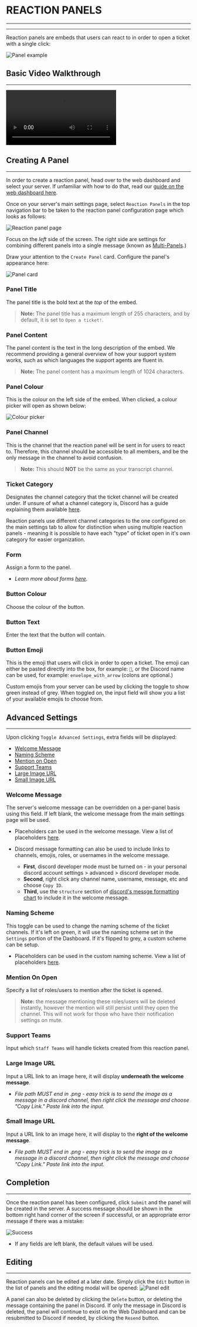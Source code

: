 # REACTION PANELS
***
***

Reaction panels are embeds that users can react to in order to open a ticket with a single click:

![Panel example](../img/panel_example.webp)

## Basic Video Walkthrough
***

<video src="../vid/ReactionPanels.mp4" controls></video>

## Creating A Panel
***

In order to create a reaction panel, head over to the web dashboard and select your server. If unfamiliar with how to do that, read our [guide on the web dashboard here](./dashboard.md).

Once on your server's main settings page, select `Reaction Panels` in the top navigation bar to be taken to the reaction panel configuration page which looks as follows:

![Reaction panel page](../img/panels_navbar.webp)

Focus on the *left* side of the screen. The right side are settings for combining different panels into a single message (known as [Multi-Panels](../features/multipanels.md).)

Draw your attention to the `Create Panel` card. Configure the panel's appearance here:

![Panel card](../img/panel_card.webp)

### Panel Title
The panel title is the bold text at the *top* of the embed. 
> **Note:** The panel title has a maximum length of 255 characters, and by default, it is set to `Open a ticket!`.

### Panel Content
The panel content is the text in the long description of the embed. We recommend providing a general overview of how your support system works, such as which languages the support agents are fluent in.
> **Note:** The panel content has a maximum length of 1024 characters.

### Panel Colour
This is the colour on the left side of the embed. When clicked, a colour picker will open as shown below:

![Colour picker](../img/colour_picker.webp)

### Panel Channel
This is the channel that the reaction panel will be sent in for users to react to. Therefore, this channel should be accessible to all members, and be the only message in the channel to avoid confusion.

> **Note:** This should **NOT** be the same as your transcript channel.

### Ticket Category
Designates the channel category that the ticket channel will be created under. If unsure of what a channel category is, Discord has a guide explaining them available [here](https://support.discord.com/hc/en-us/articles/115001580171-Channel-Categories-101).

Reaction panels use different channel categories to the one configured on the main settings tab to allow for distinction when using multiple reaction panels - meaning it is possible to have each "type" of ticket open in it's own category for easier organization.

### Form
Assign a form to the panel.
- *Learn more about forms [here](../features/forms.md).*

### Button Colour
Choose the colour of the button.

### Button Text
Enter the text that the button will contain.

### Button Emoji
This is the emoji that users will click in order to open a ticket.  The emoji can either be pasted directly into the box, for example: `📩`, or the Discord name can be used, for example: `envelope_with_arrow` (colons are optional.)

Custom emojis from your server can be used by clicking the toggle to show green instead of grey. When toggled on, the input field will show you a list of your available emojis to choose from.

## Advanced Settings
***

Upon clicking `Toggle Advanced Settings`, extra fields will be displayed:
- [Welcome Message](#welcome-message)
- [Naming Scheme](#naming-scheme)
- [Mention on Open](#mention-on-open)
- [Support Teams](#support-teams)
- [Large Image URL](#large-image-url)
- [Small Image URL](#small-image-url)

### Welcome Message
The server's welcome message can be overridden on a per-panel basis using this field. If left blank, the welcome message from the main settings page will be used.  

- Placeholders can be used in the welcome message. View a list of placeholders [here](./placeholders.md).  

- Discord message formatting can also be used to include links to channels, emojis, roles, or usernames in the welcome message. 
  - **First**, discord developer mode must be turned on - in your personal discord account settings > advanced > discord developer mode. 
  - **Second**, right click any channel name, username, message, etc and choose `Copy ID`.  
  - **Third**, use the `structure` section of [discord's messge formatting chart](https://discord.com/developers/docs/reference#message-formatting) to include it in the welcome message.

### Naming Scheme
This toggle can be used to change the naming scheme of the ticket channels. If it's left on green, it will use the naming scheme set in the `Settings` portion of the Dashboard. If it's flipped to grey, a custom scheme can be setup.  

- Placeholders can be used in the custom naming scheme. View a list of placeholders [here](./placeholders.md#custom-naming-scheme-placeholders).

### Mention On Open
Specify a list of roles/users to mention after the ticket is opened. 
> **Note:** the message mentioning these roles/users will be deleted instantly, however the mention will still persist until they open the channel. This will not work for those who have their notification settings on mute.

### Support Teams
Input which `Staff Teams` will handle tickets created from this reaction panel.

### Large Image URL
Input a URL link to an image here, it will display **underneath the welcome message**.  
- *File path MUST end in .png - easy trick is to send the image as a message in a discord channel, then right click the message and choose "Copy Link." Paste link into the input.*

### Small Image URL
Input a URL link to an image here, it will display to the **right of the welcome message**.  
- *File path MUST end in .png - easy trick is to send the image as a message in a discord channel, then right click the message and choose "Copy Link." Paste link into the input.*


## Completion
***

Once the reaction panel has been configured, click `Submit` and the panel will be created in the server. A success message should be shown in the bottom right hand corner of the screen if successful, or an appropriate error message if there was  a mistake:

![Success](../img/panel_success.webp)

- If any fields are left blank, the default values will be used.

## Editing
***

Reaction panels can be edited at a later date. Simply click the `Edit` button in the list of panels and the editing modal will be opened:
![Panel edit](../img/panel_edit.webp)

A panel can also be deleted by clicking the `Delete` button, or deleting the message containing the panel in Discord. If only the message in Discord is deleted, the panel will continue to exist on the Web Dashboard and can be resubmitted to Discord if needed, by clicking the `Resend` button.